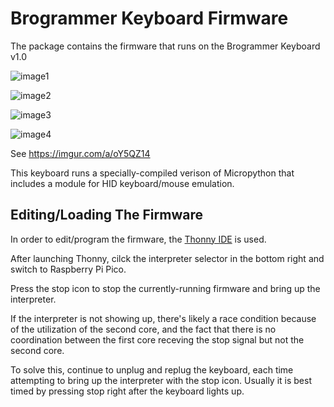 # Brogrammer Keyboard Firmware
The package contains the firmware that runs on the Brogrammer Keyboard v1.0

![image1](https://i.imgur.com/jK5W1C7.jpg)

![image2](https://i.imgur.com/0NbhUfi.jpg)

![image3](https://i.imgur.com/J1uUYyI.jpg)

![image4](https://i.imgur.com/Mh007PS.jpg)

See https://imgur.com/a/oY5QZ14

This keyboard runs a specially-compiled verison of Micropython that includes a module for HID keyboard/mouse emulation.

## Editing/Loading The Firmware

In order to edit/program the firmware, the [Thonny IDE](https://thonny.org/) is used.

After launching Thonny, cilck the interpreter selector in the bottom right and switch to Raspberry Pi Pico.

Press the stop icon to stop the currently-running firmware and bring up the interpreter.

If the interpreter is not showing up, there's likely a race condition because of the utilization of the second core, and the fact that there is no coordination between the first core receving the stop signal but not the second core.

To solve this, continue to unplug and replug the keyboard, each time attempting to bring up the interpreter with the stop icon. Usually it is best timed by pressing stop right after the keyboard lights up.